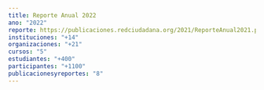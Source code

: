 ```yaml
---
title: Reporte Anual 2022
ano: "2022"
reporte: https://publicaciones.redciudadana.org/2021/ReporteAnual2021.pdf
instituciones: "+14"
organizaciones: "+21"
cursos: "5"
estudiantes: "+400"
participantes: "+1100"
publicacionesyreportes: "8"
---
```

